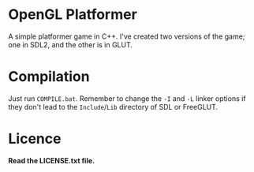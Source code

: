 # OpenGL Platformer
A simple platformer game in C++.
I've created two versions of the game; one in SDL2, and the other is in GLUT.

# Compilation
Just run `COMPILE.bat`. Remember to change the `-I` and `-L` linker options if they don't lead to the `Include`/`Lib` directory of SDL or FreeGLUT.

# Licence
**Read the LICENSE.txt file.**
